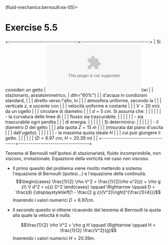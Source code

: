 (fluid-mechanics:bernoulli:ex-05)=
# Exercise 5.5

+:---------------------------------:+:---------------------------------:+
| Si consideri un getto             | ![image](./fig/getto_vert.eps){wi |
| stazionario, assialsimmetrico,    | dth="60%"}                        |
| d'acqua in condizioni standard,   |                                   |
| diretto verso l'alto, in          |                                   |
| atmosfera uniforme, secondo la    |                                   |
| verticale $z$, e uscente con      |                                   |
| velocità uniforme e costante      |                                   |
| $V = 20\ m/s$ da un ugello        |                                   |
| circolare di diametro             |                                   |
| $d = 5\  cm$. Si assuma che:      |                                   |
|                                   |                                   |
| -   la curvatura delle linee di   |                                   |
|     flusso sia trascurabile;      |                                   |
|                                   |                                   |
| -   sia trascurabile ogni perdita |                                   |
|     di energia.                   |                                   |
|                                   |                                   |
| Si determinino:                   |                                   |
|                                   |                                   |
| -   il diametro $D$ del getto     |                                   |
|     alla quota $Z = 15\ m$        |                                   |
|     (misurata dal piano d'uscita  |                                   |
|     dall'ugello);                 |                                   |
|                                   |                                   |
| -   la massima quota ideale $H$   |                                   |
|     cui può giungere il getto.    |                                   |
|                                   |                                   |
| ($D = 6.97\ cm$, $H = 20.39\  m$) |                                   |
+-----------------------------------+-----------------------------------+

Teorema di Bernoulli nell'ipotesi di stazionarietà, fluido
incomprimibile, non viscoso, irrotazionale. Equazione della vorticità
nel caso non viscoso.

-   Il primo quesito del problema viene risolto mettendo a sistema
    l'equazione di Bernoulli (ipotesi\...) e l'equazione della
    continuità. $$\begin{cases}
      \frac{1}{2} \rho V^2  = \frac{1}{2}\rho u^2(z) + \rho g z\\
      V d^2 = u(z) D^2
    \end{cases} \qquad \Rightarrow \qquad D = \frac{d}
    {\displaystyle\left[1 - \frac{2 g z}{V^2}\right]^{\frac{1}{4}}}$$
    Inserendo i valori numerici $D = 6.97 \text{cm}$.

-   Il secondo quesito si ottiene ricavando dal teorema di Bernoulli la
    quota alla quale la velocità è nulla.

    $$\frac{1}{2} \rho V^2 = \rho g H \qquad \Rightarrow \qquad 
      H = \frac{1}{2} \frac{V^2}{g}$$ Inserendo i valori numerici
    $H = 20.39 \text{m}$.
